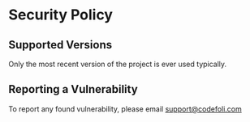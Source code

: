 # Security Policy

## Supported Versions

Only the most recent version of the project is ever used typically.

## Reporting a Vulnerability

To report any found vulnerability, please email support@codefoli.com


